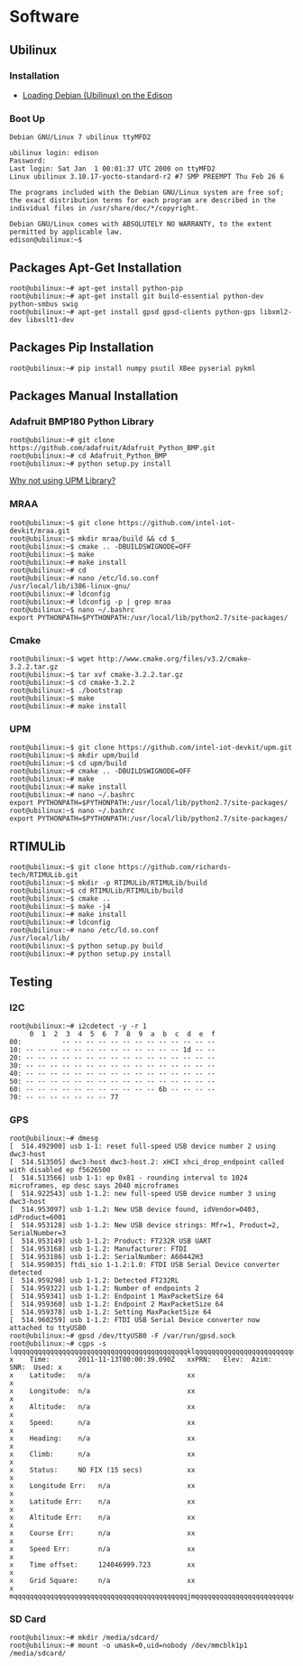 Software
==

## Ubilinux

### Installation

- [Loading Debian (Ubilinux) on the Edison ](https://learn.sparkfun.com/tutorials/loading-debian-ubilinux-on-the-edison)

### Boot Up

    Debian GNU/Linux 7 ubilinux ttyMFD2

    ubilinux login: edison
    Password: 
    Last login: Sat Jan  1 00:01:37 UTC 2000 on ttyMFD2
    Linux ubilinux 3.10.17-yocto-standard-r2 #7 SMP PREEMPT Thu Feb 26 6

    The programs included with the Debian GNU/Linux system are free sof;
    the exact distribution terms for each program are described in the
    individual files in /usr/share/doc/*/copyright.

    Debian GNU/Linux comes with ABSOLUTELY NO WARRANTY, to the extent
    permitted by applicable law.
    edison@ubilinux:~$ 


## Packages Apt-Get Installation

    root@ubilinux:~# apt-get install python-pip
    root@ubilinux:~# apt-get install git build-essential python-dev python-smbus swig
    root@ubilinux:~# apt-get install gpsd gpsd-clients python-gps libxml2-dev libxslt1-dev

## Packages Pip Installation

    root@ubilinux:~# pip install numpy psutil XBee pyserial pykml

## Packages Manual Installation

### Adafruit BMP180 Python Library

    root@ubilinux:~# git clone https://github.com/adafruit/Adafruit_Python_BMP.git
    root@ubilinux:~# cd Adafruit_Python_BMP
    root@ubilinux:~# python setup.py install
    
[Why not using UPM Library?](https://github.com/xe1gyq/eekmex/issues/1)

### MRAA

    root@ubilinux:~$ git clone https://github.com/intel-iot-devkit/mraa.git
    root@ubilinux:~$ mkdir mraa/build && cd $_
    root@ubilinux:~$ cmake .. -DBUILDSWIGNODE=OFF
    root@ubilinux:~$ make
    root@ubilinux:~# make install
    root@ubilinux:~# cd
    root@ubilinux:~# nano /etc/ld.so.conf
    /usr/local/lib/i386-linux-gnu/
    root@ubilinux:~# ldconfig
    root@ubilinux:~# ldconfig -p | grep mraa
    root@ubilinux:~$ nano ~/.bashrc
    export PYTHONPATH=$PYTHONPATH:/usr/local/lib/python2.7/site-packages/

### Cmake

    root@ubilinux:~$ wget http://www.cmake.org/files/v3.2/cmake-3.2.2.tar.gz
    root@ubilinux:~$ tar xvf cmake-3.2.2.tar.gz
    root@ubilinux:~$ cd cmake-3.2.2
    root@ubilinux:~$ ./bootstrap
    root@ubilinux:~$ make
    root@ubilinux:~# make install

### UPM
    
    root@ubilinux:~$ git clone https://github.com/intel-iot-devkit/upm.git
    root@ubilinux:~$ mkdir upm/build
    root@ubilinux:~$ cd upm/build
    root@ubilinux:~# cmake .. -DBUILDSWIGNODE=OFF
    root@ubilinux:~# make
    root@ubilinux:~# make install
    root@ubilinux:~# nano ~/.bashrc
    export PYTHONPATH=$PYTHONPATH:/usr/local/lib/python2.7/site-packages/
    root@ubilinux:~$ nano ~/.bashrc
    export PYTHONPATH=$PYTHONPATH:/usr/local/lib/python2.7/site-packages/

## RTIMULib

    root@ubilinux:~$ git clone https://github.com/richards-tech/RTIMULib.git
    root@ubilinux:~$ mkdir -p RTIMULib/RTIMULib/build
    root@ubilinux:~$ cd RTIMULib/RTIMULib/build
    root@ubilinux:~$ cmake ..
    root@ubilinux:~$ make -j4
    root@ubilinux:~# make install
    root@ubilinux:~# ldconfig
    root@ubilinux:~# nano /etc/ld.so.conf
    /usr/local/lib/
    root@ubilinux:~$ python setup.py build
    root@ubilinux:~# python setup.py install

## Testing

### I2C

    root@ubilinux:~# i2cdetect -y -r 1
         0  1  2  3  4  5  6  7  8  9  a  b  c  d  e  f
    00:          -- -- -- -- -- -- -- -- -- -- -- -- -- 
    10: -- -- -- -- -- -- -- -- -- -- -- -- -- 1d -- -- 
    20: -- -- -- -- -- -- -- -- -- -- -- -- -- -- -- -- 
    30: -- -- -- -- -- -- -- -- -- -- -- -- -- -- -- -- 
    40: -- -- -- -- -- -- -- -- -- -- -- -- -- -- -- -- 
    50: -- -- -- -- -- -- -- -- -- -- -- -- -- -- -- -- 
    60: -- -- -- -- -- -- -- -- -- -- -- 6b -- -- -- -- 
    70: -- -- -- -- -- -- -- 77                         

### GPS

    root@ubilinux:~# dmesg
    [  514.492900] usb 1-1: reset full-speed USB device number 2 using dwc3-host
    [  514.513505] dwc3-host dwc3-host.2: xHCI xhci_drop_endpoint called with disabled ep f5626500
    [  514.513566] usb 1-1: ep 0x81 - rounding interval to 1024 microframes, ep desc says 2040 microframes
    [  514.922543] usb 1-1.2: new full-speed USB device number 3 using dwc3-host
    [  514.953097] usb 1-1.2: New USB device found, idVendor=0403, idProduct=6001
    [  514.953128] usb 1-1.2: New USB device strings: Mfr=1, Product=2, SerialNumber=3
    [  514.953149] usb 1-1.2: Product: FT232R USB UART
    [  514.953168] usb 1-1.2: Manufacturer: FTDI
    [  514.953186] usb 1-1.2: SerialNumber: A60442H3
    [  514.959035] ftdi_sio 1-1.2:1.0: FTDI USB Serial Device converter detected
    [  514.959298] usb 1-1.2: Detected FT232RL
    [  514.959322] usb 1-1.2: Number of endpoints 2
    [  514.959341] usb 1-1.2: Endpoint 1 MaxPacketSize 64
    [  514.959360] usb 1-1.2: Endpoint 2 MaxPacketSize 64
    [  514.959378] usb 1-1.2: Setting MaxPacketSize 64
    [  514.960259] usb 1-1.2: FTDI USB Serial Device converter now attached to ttyUSB0
    root@ubilinux:~# gpsd /dev/ttyUSB0 -F /var/run/gpsd.sock
    root@ubilinux:~# cgps -s
    lqqqqqqqqqqqqqqqqqqqqqqqqqqqqqqqqqqqqqqqqqqqklqqqqqqqqqqqqqqqqqqqqqqqqqqqqqqqqqk
    x    Time:       2011-11-13T00:00:39.090Z   xxPRN:   Elev:  Azim:  SNR:  Used: x
    x    Latitude:   n/a                        xx                                 x
    x    Longitude:  n/a                        xx                                 x
    x    Altitude:   n/a                        xx                                 x
    x    Speed:      n/a                        xx                                 x
    x    Heading:    n/a                        xx                                 x
    x    Climb:      n/a                        xx                                 x
    x    Status:     NO FIX (15 secs)           xx                                 x
    x    Longitude Err:   n/a                   xx                                 x
    x    Latitude Err:    n/a                   xx                                 x
    x    Altitude Err:    n/a                   xx                                 x
    x    Course Err:      n/a                   xx                                 x
    x    Speed Err:       n/a                   xx                                 x
    x    Time offset:     124046999.723         xx                                 x
    x    Grid Square:     n/a                   xx                                 x
    mqqqqqqqqqqqqqqqqqqqqqqqqqqqqqqqqqqqqqqqqqqqjmqqqqqqqqqqqqqqqqqqqqqqqqqqqqqqqqqj


### SD Card

    root@ubilinux:~# mkdir /media/sdcard/
    root@ubilinux:~# mount -o umask=0,uid=nobody /dev/mmcblk1p1 /media/sdcard/
    
